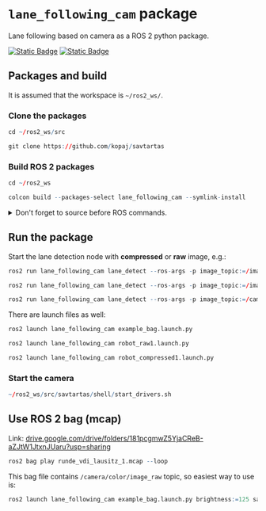 # `lane_following_cam` package
Lane following based on camera as a ROS 2 python package.  

[![Static Badge](https://img.shields.io/badge/ROS_2-Humble-34aec5)](https://docs.ros.org/en/humble/)
[![Static Badge](https://img.shields.io/badge/ROS_2-Jazzy-34aec5)](https://docs.ros.org/en/jazzy/)

## Packages and build

It is assumed that the workspace is `~/ros2_ws/`.

### Clone the packages
``` r
cd ~/ros2_ws/src
```
``` r
git clone https://github.com/kopaj/savtartas
```

### Build ROS 2 packages
``` r
cd ~/ros2_ws
```
``` r
colcon build --packages-select lane_following_cam --symlink-install
```

<details>
<summary> Don't forget to source before ROS commands.</summary>

``` bash
source ~/ros2_ws/install/setup.bash
```
</details>

## Run the package

Start the lane detection node with **compressed** or **raw** image, e.g.:

``` r
ros2 run lane_following_cam lane_detect --ros-args -p image_topic:=/image_raw/compressed -p raw_image:=false
```

``` r
ros2 run lane_following_cam lane_detect --ros-args -p image_topic:=/image_raw -p raw_image:=true
```

``` r
ros2 run lane_following_cam lane_detect --ros-args -p image_topic:=/camera/color/image_raw -p raw_image:=true
```

There are launch files as well: 

``` r
ros2 launch lane_following_cam example_bag.launch.py
```

``` r
ros2 launch lane_following_cam robot_raw1.launch.py
```

``` r
ros2 launch lane_following_cam robot_compressed1.launch.py
```


### Start the camera

``` r 
~/ros2_ws/src/savtartas/shell/start_drivers.sh
```

## Use ROS 2 bag (mcap)

Link: [drive.google.com/drive/folders/181pcgmwZ5YjaCReB-aZJtW1JtxnJUaru?usp=sharing](https://drive.google.com/drive/folders/181pcgmwZ5YjaCReB-aZJtW1JtxnJUaru?usp=sharing)

```r
ros2 bag play runde_vdi_lausitz_1.mcap --loop
```

This bag file contains `/camera/color/image_raw` topic, so easiest way to use is:

``` r
ros2 launch lane_following_cam example_bag.launch.py brightness:=125 saturation:=30 multiplier_bottom:=0.8 multiplier_top:=0.65 divisor:=7.5 cam_align:=-40
```
